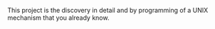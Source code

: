 This project is the discovery in detail and by programming of a UNIX mechanism that you already know.
